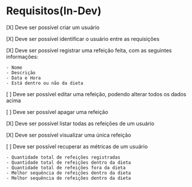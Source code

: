
# Requisitos(In-Dev)

[X] Deve ser possível criar um usuário

[X] Deve ser possível identificar o usuário entre as requisições

[X] Deve ser possível registrar uma refeição feita, com as seguintes informações:

    - Nome
    - Descrição
    - Data e Hora
    - Está dentro ou não da dieta
  
[ ] Deve ser possível editar uma refeição, podendo alterar todos os dados acima

[ ] Deve ser possível apagar uma refeição

[X] Deve ser possível listar todas as refeições de um usuário

[X] Deve ser possível visualizar uma única refeição

[ ] Deve ser possível recuperar as métricas de um usuário

    - Quantidade total de refeições registradas
    - Quantidade total de refeições dentro da dieta
    - Quantidade total de refeições fora da dieta
    - Melhor sequência de refeições dentro da dieta
    - Melhor sequência de refeições dentro da dieta
